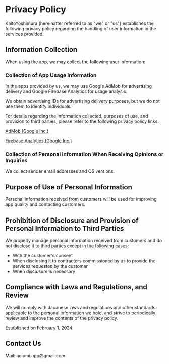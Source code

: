 # Privacy Policy

KaitoYoshimura (hereinafter referred to as "we" or "us") establishes the following privacy policy regarding the handling of user information in the services provided.

## Information Collection

When using the app, we may collect the following user information:

### Collection of App Usage Information

In the apps provided by us, we may use Google AdMob for advertising delivery and Google Firebase Analytics for usage analysis.

We obtain advertising IDs for advertising delivery purposes, but we do not use them to identify individuals.

For details regarding the information collected, purposes of use, and provision to third parties, please refer to the following privacy policy links:

[AdMob (Google Inc.)](https://policies.google.com/technologies/ads?hl=en)

[Firebase Analytics (Google Inc.)](https://policies.google.com/privacy?hl=en%EF%BB%BF)

### Collection of Personal Information When Receiving Opinions or Inquiries

We collect sender email addresses and OS versions.

## Purpose of Use of Personal Information

Personal information received from customers will be used for improving app quality and contacting customers.

## Prohibition of Disclosure and Provision of Personal Information to Third Parties

We properly manage personal information received from customers and do not disclose it to third parties except in the following cases:

- With the customer's consent
- When disclosing it to contractors commissioned by us to provide the services requested by the customer
- When disclosure is necessary

## Compliance with Laws and Regulations, and Review

We will comply with Japanese laws and regulations and other standards applicable to the personal information we hold, and strive to periodically review and improve the contents of the privacy policy.

Established on February 1, 2024

## Contact Us
Mail: aoiumi.app[]()@gmail.com
